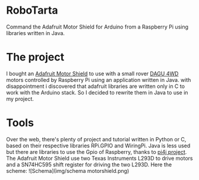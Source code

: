 # RoboTarta
Command the Adafruit Motor Shield for Arduino from a Raspberry Pi using libraries written in Java.


# The project
I bought an [Adafruit Motor Shield] to use with a small rover [DAGU 4WD] motors controlled by Raspberry Pi using an application written in Java. 
with disappointment i discovered that adafruit libraries are written only in C to work with the Arduino stack. 
So I decided to rewrite them in Java to use in my project.


# Tools
Over the web, there's plenty of project and tutorial written in Python or C, based on their respective libraries RPi.GPIO and WiringPi. Java is less used but there are libraries to use the Gpio of Raspberry, thanks to [pi4j project].
The Adafruit Motor Shield use two Texas Instruments L293D to drive motors and a SN74HC595 shift register for driving the two L293D. Here the scheme: ![Schema](img/schema motorshield.png)


[Adafruit Motor Shield]: <https://www.adafruit.com/products/81>
[DAGU 4WD]: http://www.dagurobot.com/goods.php?id=55
[pi4j project]: http://pi4j.com/index.html

